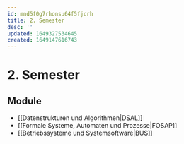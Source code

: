 ```yaml
---
id: mnd5f0g7rhonsu64f5fjcrh
title: 2. Semester
desc: ''
updated: 1649327534645
created: 1649147616743
---
```


# 2. Semester
## Module
- [[Datenstrukturen und Algorithmen|DSAL]]
- [[Formale Systeme, Automaten und Prozesse|FOSAP]]
- [[Betriebssysteme und Systemsoftware|BUS]]